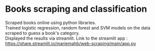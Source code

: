 # Books scraping and classification
Scraped books online using python libraries. \
Trained logistic regression, random forest and SVM models on the data scraped to guess a book's category. \
Displayed the results via streamlit.
Link to the streamlit app : https://share.streamlit.io/mariemahb/web-scraping/main/app.py 
